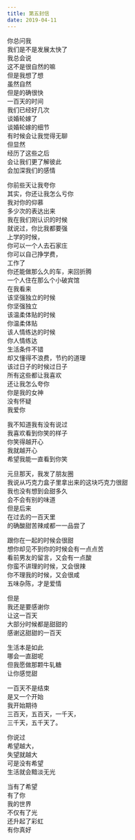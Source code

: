 ```yaml
---  
title: 第五封信  
date: 2019-04-11  
---  
```

  
  
  
你总问我  
我们是不是发展太快了  
我总会说  
这不是很自然的嘛  
但是我想了想  
虽然自然  
但是的确很快  
一百天的时间  
我们已经好几次  
谈婚轮嫁了  
谈婚轮嫁的细节  
有时候会让我觉得无聊  
但显然  
经历了这些之后  
会让我们更了解彼此  
会加深我们的感情  
  
你前些天让我夸你  
其实，你还让我怎么亏你  
我对你的仰慕  
多少次的表达出来  
我在我们刚认识的时候  
就说过，你比我都要强  
上学的时候，  
你可以一个人去石家庄  
你可以自己挣学费，  
工作了  
你还能做那么久的车，来回折腾  
一个人住在那么个小破宾馆  
在我看来  
该坚强独立的时候  
你坚强独立  
该温柔体贴的时候  
你温柔体贴  
该人情练达的时候  
你人情练达  
生活条件不错  
却又懂得不浪费，节约的道理  
该过日子的时候过日子  
所有这些都让我喜欢  
还让我怎么夸你  
你是我的女神  
没有怀疑  
我爱你  
  
我不知道我有没有说过  
我喜欢看到你笑的样子  
你笑得越开心  
我就越开心  
希望我能一直看到你笑  
  
元旦那天，我发了朋友圈  
我说从巧克力盒子里拿出来的这块巧克力很甜  
我也没有想到会甜多久  
会不会有别的味道  
但是后来  
在过去的一百天里  
的确酸甜苦辣咸都一一品尝了  
  
跟你在一起的时候会很甜  
想你却见不到你的时候会有一点点苦  
看前男友的留言，又会有一点酸  
你蛮不讲理的时候，又会很辣  
你不理我的时候，又会很咸  
五味杂陈，才是爱情  
  
但是  
我还是要感谢你  
让这一百天  
大部分时候都是甜甜的  
感谢这甜甜的一百天  
  
生活本是如此  
哪会一直甜呢  
但我愿做那颗牛轧糖  
让你感觉甜  
  
一百天不是结束  
是又一个开始  
我开始期待  
三百天，五百天，一千天，  
三千天，五千天了。  
  
你说过  
希望越大，  
失望就越大  
可是没有希望  
生活就会黯淡无光  
  
当有了希望  
有了你  
我的世界  
不仅有了光  
还升起了彩虹  
有你真好  
  
  
  
